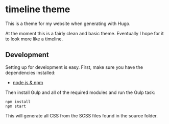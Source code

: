 # timeline theme

This is a theme for my website when generating with Hugo.

At the moment this is a fairly clean and basic theme. Eventually I hope for it to look more like a timeline.

## Development

Setting up for development is easy. First, make sure you have the dependencies installed:

- [node.js & npm](http://nodejs.org)

Then install Gulp and all of the required modules and run the Gulp task:

```
npm install
npm start
```

This will generate all CSS from the SCSS files found in the source folder.
